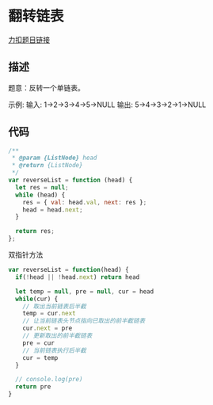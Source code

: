 # 翻转链表

[力扣题目链接](https://leetcode-cn.com/problems/reverse-linked-list/)

## 描述

题意：反转一个单链表。

示例: 输入: 1->2->3->4->5->NULL 输出: 5->4->3->2->1->NULL

## 代码

```javascript
/**
 * @param {ListNode} head
 * @return {ListNode}
 */
var reverseList = function (head) {
  let res = null;
  while (head) {
    res = { val: head.val, next: res };
    head = head.next;
  }

  return res;
};
```

双指针方法
```javascript
var reverseList = function(head) {
  if(!head || !head.next) return head

  let temp = null, pre = null, cur = head
  while(cur) {
    // 取出当前链表后半截
    temp = cur.next
    // 让当前链表头节点指向已取出的前半截链表
    cur.next = pre
    // 更新取出的前半截链表
    pre = cur
    // 当前链表执行后半截
    cur = temp
  }

  // console.log(pre)
  return pre
}
```
